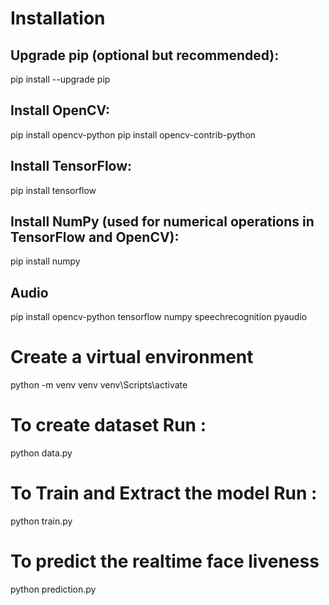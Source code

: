 # Installation

## Upgrade pip (optional but recommended):
pip install --upgrade pip

## Install OpenCV:
pip install opencv-python
pip install opencv-contrib-python

## Install TensorFlow:
pip install tensorflow

## Install NumPy (used for numerical operations in TensorFlow and OpenCV):
pip install numpy

## Audio
pip install opencv-python tensorflow numpy speechrecognition pyaudio



# Create a virtual environment
python -m venv venv
venv\Scripts\activate


# To create dataset Run :
python data.py

# To Train and Extract the model Run :
python train.py

# To predict the realtime face liveness
python prediction.py
